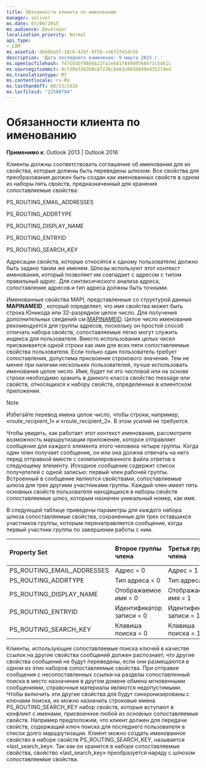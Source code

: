 ```yaml
---
title: Обязанности клиента по именованию
manager: soliver
ms.date: 03/09/2015
ms.audience: Developer
localization_priority: Normal
api_type:
- COM
ms.assetid: dbb6ba5f-18c8-426f-9f50-ce6f2fd1dc5b
description: 'Дата последнего изменения: 9 марта 2015 г.'
ms.openlocfilehash: f47193bf8866622fa2e6d1f849d0568471c5461c
ms.sourcegitcommit: 0cf39e5382b8c6f236c8a63c6036849ed3527ded
ms.translationtype: MT
ms.contentlocale: ru-RU
ms.lasthandoff: 08/23/2018
ms.locfileid: "22580784"
---
```

# <a name="client-naming-responsibilities"></a>Обязанности клиента по именованию

  
  
**Применимо к**: Outlook 2013 | Outlook 2016 
  
Клиенты должны соответствовать соглашение об именовании для их свойства, которые должны быть переведены шлюзом. Все свойства для преобразования должен быть создан как именованных свойств в одном из наборы пять свойств, предназначенный для хранения сопоставляемые свойства:
  
PS_ROUTING_EMAIL_ADDRESSES
  
PS_ROUTING_ADDRTYPE
  
PS_ROUTING_DISPLAY_NAME
  
PS_ROUTING_ENTRYID
  
PS_ROUTING_SEARCH_KEY
  
Адресации свойств, которые относятся к одному пользователю должно быть задано таким же именем. Шлюзы используют этот контекст именования, который позволяет им совпадает с адресом с типом правильный адрес. Для синтаксического анализа адреса, сопоставление адресов и тип адреса должны быть точными.
  
Именованные свойства MAPI, представленные со структурой данных **MAPINAMEID** , который определяет, что имя свойства может быть строка Юникода или 32-разрядное целое число. Для получения дополнительных сведений см [MAPINAMEID](mapinameid.md). Целое число именования рекомендуется для группы адресов, поскольку он простой способ отличать набора свойств, сопоставляемые легко могут служить индекса для пользователя. Вместо использования целых чисел присваивается одной строки как имя для всех пяти сопоставляемые свойства пользователя. Если только один пользователь требует сопоставления, допустима присвоения строкового значения. Тем не менее при наличии нескольких пользователей, лучше использовать именования целое число. Имя, будет ли это числовой или на основе строки необходимо хранить в данного класса свойство message или свойств, относящихся к набору свойств, определенных в клиентском приложении. 
  
> [!NOTE]
> Избегайте перевод имена целое число, чтобы строки, например, «route_recipient_1» и «route_recipient_2». В этом усилий не требуется. 
  
Чтобы увидеть, как работает этот контекст именования, рассмотрите возможность маршрутизации приложение, которое отправляет сообщение для каждого элемента этого человека четыре группы. Когда один член получает сообщение, он или она должна отвечать на него перед отправкой вместе с скомпилированного файла ответов к следующему элементу. Исходное сообщение содержит список получателей с одной записью: первый член рабочей группы. Встроенный в сообщение являются свойствами, сопоставляемые шлюза для трех другими участниками группы. Каждый член имеет пять основных свойств пользователя находящихся в наборы свойств сопоставляемые шлюз, которым назначен уникальный номер, как имя. 
  
В следующей таблице приведены параметры для каждого набора шлюза сопоставляемые свойства, сохраненные для трех оставшихся участников группы, которым перенаправляется сообщение, когда первый участник группы по завершении работы с ним.
  
|**Property Set**|**Второе группы <br/> члена**|**Третья группы <br/> члена**|**Четвертая группы <br/> члена**|
|:-----|:-----|:-----|:-----|
|PS_ROUTING_EMAIL_ADDRESSES  <br/> |Адрес = 0  <br/> |Адрес = 1  <br/> |Адрес = 2  <br/> |
|PS_ROUTING_ADDRTYPE  <br/> |Тип адреса = 0  <br/> |Тип адреса = 1  <br/> |Тип адреса = 2  <br/> |
|PS_ROUTING_DISPLAY_NAME  <br/> |Отображаемое имя = 0  <br/> |Отображаемое имя = 1  <br/> |Отображаемое имя = 2  <br/> |
|PS_ROUTING_ENTRYID  <br/> |Идентификатор записи = 0  <br/> |Идентификатор записи = 1  <br/> |Идентификатор записи = 2  <br/> |
|PS_ROUTING_SEARCH_KEY  <br/> |Клавиша поиска = 0  <br/> |Клавиша поиска = 1  <br/> |Клавиша поиска = 2  <br/> |
   
Клиенты, использующие сопоставляемые поиска ключей в качестве ссылок на другие свойства сообщений должен распознает, что другие свойства сообщений не будут переведены, если они размещаются в одном из этих наборов сопоставляемые свойства. При отправке сообщения с несопоставленных ссылки на разделы сопоставленный поиска в место назначения в другом домене обмена мгновенными сообщениями, справочные материалы являются недопустимыми. Чтобы включить эти другие свойства для будут синхронизированы с ключами поиска, их можно назначить строковые имена PS_ROUTING_SEARCH_KEY набор свойств, которые вступают в конфликт с именами, присвоенное любой из основных сопоставляемые свойств. Например предположим, что клиент должен для передачи свойств, содержащий ключ поиска для последнего пользователя в список долго маршрутизации. Клиент можно создать именованное свойство в наборе свойств PS_ROUTING_SEARCH_KEY, называется «last_search_key». Так как он хранится в наборе сопоставляемые свойства, свойство «last_search_key» преобразуется наряду с шлюзом сопоставляемые свойства.
  

